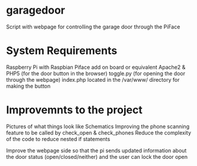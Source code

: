 garagedoor
==========

Script with webpage for controlling the garage door through the PiFace

System Requirements
===================

Raspberry Pi with Raspbian
Piface add on board or equivalent
Apache2 & PHP5 (for the door button in the browser)
toggle.py (for opening the door through the webpage)
index.php located in the /var/www/ directory for making the button

Improvemnts to the project
==========================

Pictures of what things look like
Schematics 
Improving the phone scanning feature to be called by check_open & check_phones
Reduce the complexity of the code to reduce nested if statements

Improve the webpage side so that the pi sends updated information about the
door status (open/closed/neither) and the user can lock the door open
